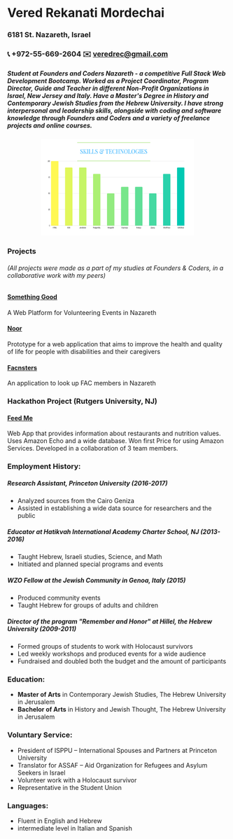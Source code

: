 # **Vered Rekanati Mordechai**

### 6181 St. Nazareth, Israel
### :telephone_receiver: +972-55-669-2604  :envelope: veredrec@gmail.com

##### Student at Founders and Coders Nazareth - a competitive Full Stack Web Development Bootcamp. Worked as a Project Coordinator, Program Director, Guide and Teacher in different Non-Profit Organizations in Israel, New Jersey and Italy. Have a Master's Degree in History and Contemporary Jewish Studies from the Hebrew University. I have strong interpersonal and leadership skills, alongside with coding and software knowledge through Founders and Coders and a variety of freelance projects and online courses.

<p align="center">
  <img src="technologies.png" width="350" height="220"/>
</p>

<!-- ![skills chart](technologies.png =250x) -->

### Projects
###### (All projects were made as a part of my studies at Founders & Coders, in a collaborative work with my peers)
#### [Something Good](https://github.com/veredrec/Something-Good)
A Web Platform for Volunteering Events in Nazareth

#### [Noor](https://github.com/veredrec/noor)
 Prototype for a web application that aims to improve the health and quality of life for people with disabilities and their caregivers

#### [Facnsters](https://github.com/veredrec/Facnsters)
An application to look up FAC members in Nazareth

### Hackathon Project (Rutgers University, NJ)
#### [Feed Me](https://github.com/veredrec/HackRU_FeedMe)
 Web App that provides information about restaurants and nutrition values. Uses Amazon Echo and a wide database.
 Won first Price for using Amazon Services. Developed in a collaboration of 3 team members.

### Employment History:
##### Research Assistant, Princeton University (2016-2017)
* Analyzed sources from the Cairo Geniza
* Assisted in establishing a wide data source for researchers and the public

##### Educator at Hatikvah International Academy Charter School, NJ (2013-2016)
* Taught Hebrew, Israeli studies, Science, and Math
* Initiated and planned special programs and events

##### WZO Fellow at the Jewish Community in Genoa, Italy (2015)
* Produced community events
* Taught Hebrew for groups of adults and children

##### Director of the program "Remember and Honor" at Hillel, the Hebrew University (2009-2011)
* Formed groups of students to work with Holocaust survivors
* Led weekly workshops and produced events for a wide audience
* Fundraised and doubled both the budget and the amount of participants

### Education:
* **Master of Arts** in Contemporary Jewish Studies, The Hebrew University in Jerusalem
* **Bachelor of Arts** in History and Jewish Thought, The Hebrew University in Jerusalem

### Voluntary Service:
* President of ISPPU – International Spouses and Partners at Princeton University
* Translator for ASSAF – Aid Organization for Refugees and Asylum Seekers in Israel
* Volunteer work with a Holocaust survivor
* Representative in the Student Union

### Languages:
* Fluent in English and Hebrew
* intermediate level in Italian and Spanish
